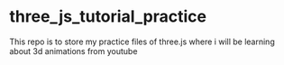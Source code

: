 # three_js_tutorial_practice

This repo is to store my practice files of three.js where i will be learning about 3d animations from youtube
